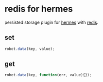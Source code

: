 # redis for hermes

persisted storage plugin for [hermes](https://github.com/segmentio/hermes) with [redis](http://redis.io/).

## set

``` js
robot.data(key, value);
```

## get

``` js
robot.data(key, function(err, value){});
```
